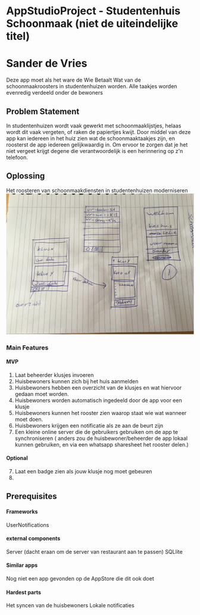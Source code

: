 # AppStudioProject - Studentenhuis Schoonmaak (niet de uiteindelijke titel)
# Sander de Vries
Deze app moet als het ware de Wie Betaalt Wat van de schoonmaakroosters in studentenhuizen worden.
Alle taakjes worden evenredig verdeeld onder de bewoners

## Problem Statement
In studentenhuizen wordt vaak gewerkt met schoonmaaklijstjes, helaas wordt dit vaak vergeten, of raken de papiertjes kwijt.
Door middel van deze app kan iedereen in het huiz zien wat de schoonmaaktaakjes zijn, en roosterst de app iedereen gelijkwaardig in. Om ervoor te zorgen dat je het niet vergeet krijgt degene die verantwoordelijk is een herinnering op z'n telefoon.

## Oplossing
Het roosteren van schoonmaakdiensten in studentenhuizen moderniseren
![](doc/IMG_3365.JPG)
### Main Features
#### MVP
1. Laat beheerder klusjes invoeren
2. Huisbewoners kunnen zich bij het huis aanmelden
3. Huisbewoners hebben een overzicht van de klusjes en wat hiervoor gedaan moet worden.
4. Huisbewoners worden automatisch ingedeeld door de app voor een klusje
5. Huisbewoners kunnen het rooster zien waarop staat wie wat wanneer moet doen. 
6. Huisbewoners krijgen een notificatie als ze aan de beurt zijn
7. Een kleine online server die de gebruikers gebruiken om de app te synchroniseren ( anders zou de huisbewoner/beheerder de app lokaal kunnen gebruiken, en via een whatsapp sharesheet het rooster delen.)
#### Optional
7. Laat een badge zien als jouw klusje nog moet gebeuren
8. 

## Prerequisites
#### Frameworks
UserNotifications

#### external components
Server (dacht eraan om de server van restaurant aan te passen) 
SQLlite

#### Similar apps
Nog niet een app gevonden op de AppStore die dit ook doet

#### Hardest parts
Het syncen van de huisbewoners
Lokale notificaties


